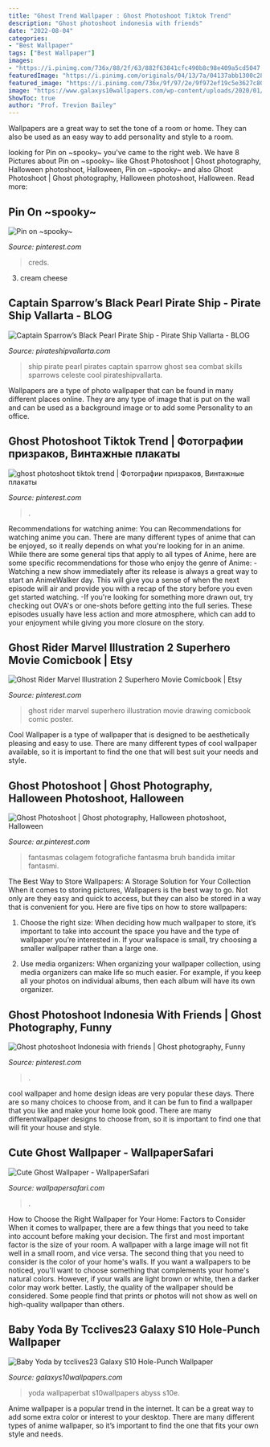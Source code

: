 ```yaml
---
title: "Ghost Trend Wallpaper : Ghost Photoshoot Tiktok Trend"
description: "Ghost photoshoot indonesia with friends"
date: "2022-08-04"
categories:
- "Best Wallpaper"
tags: ["Best Wallpaper"]
images:
- "https://i.pinimg.com/736x/88/2f/63/882f63841cfc490b8c98e409a5cd5047.jpg"
featuredImage: "https://i.pinimg.com/originals/04/13/7a/04137abb1300c2886aac2f203d307f03.jpg"
featured_image: "https://i.pinimg.com/736x/9f/97/2e/9f972ef19c5e3627c805f5bfad5b9775.jpg"
image: "https://www.galaxys10wallpapers.com/wp-content/uploads/2020/01/Baby-Yoda-by-tcclives23.png"
ShowToc: true
author: "Prof. Trevion Bailey"
---
```



Wallpapers are a great way to set the tone of a room or home. They can also be used as an easy way to add personality and style to a room.

	

		
looking for Pin on ~spooky~ you've came to the right web. We have 8 Pictures about Pin on ~spooky~ like Ghost Photoshoot | Ghost photography, Halloween photoshoot, Halloween, Pin on ~spooky~ and also Ghost Photoshoot | Ghost photography, Halloween photoshoot, Halloween. Read more:
		
    
## Pin On ~spooky~

<img loading=lazy src="https://i.pinimg.com/originals/04/13/7a/04137abb1300c2886aac2f203d307f03.jpg" onerror="this.onerror=null;this.src='https://tse3.mm.bing.net/th?id=OIP.ZmgoeNY_Q4Tj2zxFioXcIwHaJ4&amp;pid=15.1';" alt="Pin on ~spooky~">

_Source: pinterest.com_

>creds. 

	

3. cream cheese 

    
## Captain Sparrow’s Black Pearl Pirate Ship - Pirate Ship Vallarta - BLOG

<img loading=lazy src="http://www.pirateshipvallarta.com/blog/wp-content/uploads/2016/12/captain-sparrows-black-pearl-pirate-ship.jpg" onerror="this.onerror=null;this.src='https://tse3.mm.bing.net/th?id=OIP.0t2YYbFNmDJQ85vEAr-JDwHaEo&amp;pid=15.1';" alt="Captain Sparrow’s Black Pearl Pirate Ship - Pirate Ship Vallarta - BLOG">

_Source: pirateshipvallarta.com_

>ship pirate pearl pirates captain sparrow ghost sea combat skills sparrows celeste cool pirateshipvallarta. 

	



Wallpapers are a type of photo wallpaper that can be found in many different places online. They are any type of image that is put on the wall and can be used as a background image or to add some Personality to an office.

    
## Ghost Photoshoot Tiktok Trend | Фотографии призраков, Винтажные плакаты

<img loading=lazy src="https://i.pinimg.com/736x/88/2f/63/882f63841cfc490b8c98e409a5cd5047.jpg" onerror="this.onerror=null;this.src='https://tse4.mm.bing.net/th?id=OIP.98g5mii8pkYDLK2edBSWcQHaJ3&amp;pid=15.1';" alt="ghost photoshoot tiktok trend | Фотографии призраков, Винтажные плакаты">

_Source: pinterest.com_

>. 

	

Recommendations for watching anime: You can
Recommendations for watching anime you can. There are many different types of anime that can be enjoyed, so it really depends on what you're looking for in an anime. While there are some general tips that apply to all types of Anime, here are some specific recommendations for those who enjoy the genre of Anime: 
-Watching a new show immediately after its release is always a great way to start an AnimeWalker day. This will give you a sense of when the next episode will air and provide you with a recap of the story before you even get started watching. 
-If you're looking for something more drawn out, try checking out OVA's or one-shots before getting into the full series. These episodes usually have less action and more atmosphere, which can add to your enjoyment while giving you more closure on the story.

    
## Ghost Rider Marvel Illustration 2 Superhero Movie Comicbook | Etsy

<img loading=lazy src="https://i.pinimg.com/originals/1b/50/06/1b5006690f915ff7e5f35441681b08be.jpg" onerror="this.onerror=null;this.src='https://tse3.mm.bing.net/th?id=OIP.cZvMT9hJuPk_5WXkNscB2gHaLc&amp;pid=15.1';" alt="Ghost Rider Marvel Illustration 2 Superhero Movie Comicbook | Etsy">

_Source: pinterest.com_

>ghost rider marvel superhero illustration movie drawing comicbook comic poster. 

	

Cool Wallpaper is a type of wallpaper that is designed to be aesthetically pleasing and easy to use. There are many different types of cool wallpaper available, so it is important to find the one that will best suit your needs and style.

    
## Ghost Photoshoot | Ghost Photography, Halloween Photoshoot, Halloween

<img loading=lazy src="https://i.pinimg.com/736x/9f/97/2e/9f972ef19c5e3627c805f5bfad5b9775.jpg" onerror="this.onerror=null;this.src='https://tse4.mm.bing.net/th?id=OIP.UmsMCrr0fQEWODXjxbkTYgHaLH&amp;pid=15.1';" alt="Ghost Photoshoot | Ghost photography, Halloween photoshoot, Halloween">

_Source: ar.pinterest.com_

>fantasmas colagem fotografiche fantasma bruh bandida imitar fantasmi. 

	

The Best Way to Store Wallpapers: A Storage Solution for Your Collection
When it comes to storing pictures, Wallpapers is the best way to go. Not only are they easy and quick to access, but they can also be stored in a way that is convenient for you. Here are five tips on how to store wallpapers:
1) Choose the right size: When deciding how much wallpaper to store, it’s important to take into account the space you have and the type of wallpaper you’re interested in. If your wallspace is small, try choosing a smaller wallpaper rather than a large one.

2) Use media organizers: When organizing your wallpaper collection, using media organizers can make life so much easier. For example, if you keep all your photos on individual albums, then each album will have its own organizer.

    
## Ghost Photoshoot Indonesia With Friends | Ghost Photography, Funny

<img loading=lazy src="https://i.pinimg.com/736x/c6/d4/bd/c6d4bd0cf5d280b5a725e3bb7a7183fa.jpg" onerror="this.onerror=null;this.src='https://tse4.mm.bing.net/th?id=OIP.kYoK3zJINfEGLCiS-Q6NFgHaDg&amp;pid=15.1';" alt="Ghost photoshoot Indonesia with friends | Ghost photography, Funny">

_Source: pinterest.com_

>. 

	

cool wallpaper and home design ideas are very popular these days. There are so many choices to choose from, and it can be fun to find a wallpaper that you like and make your home look good. There are many differentwallpaper designs to choose from, so it is important to find one that will fit your house and style.

    
## Cute Ghost Wallpaper - WallpaperSafari

<img loading=lazy src="https://cdn.wallpapersafari.com/23/98/j2DU1r.gif" onerror="this.onerror=null;this.src='https://tse4.mm.bing.net/th?id=OIP.Svg6IaCUMqe_aoWYwBreGAHaHa&amp;pid=15.1';" alt="Cute Ghost Wallpaper - WallpaperSafari">

_Source: wallpapersafari.com_

>. 

	

How to Choose the Right Wallpaper for Your Home: Factors to Consider
When it comes to wallpaper, there are a few things that you need to take into account before making your decision. The first and most important factor is the size of your room. A wallpaper with a large image will not fit well in a small room, and vice versa. 
The second thing that you need to consider is the color of your home's walls. If you want a wallpapers to be noticed, you'll want to choose something that complements your home's natural colors. However, if your walls are light brown or white, then a darker color may work better. 
Lastly, the quality of the wallpaper should be considered. Some people find that prints or photos will not show as well on high-quality wallpaper than others.

    
## Baby Yoda By Tcclives23 Galaxy S10 Hole-Punch Wallpaper

<img loading=lazy src="https://www.galaxys10wallpapers.com/wp-content/uploads/2020/01/Baby-Yoda-by-tcclives23.png" onerror="this.onerror=null;this.src='https://tse1.mm.bing.net/th?id=OIP.C1T7pY7fdm52wvwEkVszAwHaPo&amp;pid=15.1';" alt="Baby Yoda by tcclives23 Galaxy S10 Hole-Punch Wallpaper">

_Source: galaxys10wallpapers.com_

>yoda wallpaperbat s10wallpapers abyss s10e. 

	

Anime wallpaper is a popular trend in the internet. It can be a great way to add some extra color or interest to your desktop. There are many different types of anime wallpaper, so it’s important to find the one that fits your own style and needs.

